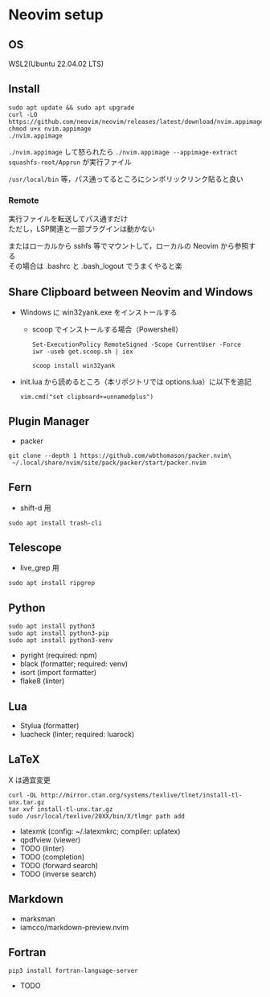 # Neovim setup

## OS

WSL2(Ubuntu 22.04.02 LTS)  

## Install

```
sudo apt update && sudo apt upgrade  
curl -LO https://github.com/neovim/neovim/releases/latest/download/nvim.appimage  
chmod u+x nvim.appimage
./nvim.appimage
```
`./nvim.appimage` して怒られたら `./nvim.appimage --appimage-extract`  
`squashfs-root/Apprun` が実行ファイル  

`/usr/local/bin` 等，パス通ってるところにシンボリックリンク貼ると良い

### Remote

実行ファイルを転送してパス通すだけ  
ただし，LSP関連と一部プラグインは動かない

またはローカルから sshfs 等でマウントして，ローカルの Neovim から参照する  
その場合は .bashrc と .bash_logout でうまくやると楽

## Share Clipboard between Neovim and Windows

- Windows に win32yank.exe をインストールする
  - scoop でインストールする場合（Powershell）  
    ```
    Set-ExecutionPolicy RemoteSigned -Scope CurrentUser -Force
    iwr -useb get.scoop.sh | iex

    scoop install win32yank
    ```

- init.lua から読めるところ（本リポジトリでは options.lua）に以下を追記
    ```
    vim.cmd("set clipboard+=unnamedplus")
    ```

## Plugin Manager

- packer
```
git clone --depth 1 https://github.com/wbthomason/packer.nvim\  
 ~/.local/share/nvim/site/pack/packer/start/packer.nvim  
```

## Fern  

- shift-d 用
```
sudo apt install trash-cli
```

## Telescope

- live_grep 用
```
sudo apt install ripgrep
```
  
## Python  

```
sudo apt install python3  
sudo apt install python3-pip  
sudo apt install python3-venv  
```
- pyright (required: npm)
- black (formatter; required: venv)
- isort (import formatter)
- flake8 (linter)

## Lua
- Stylua (formatter)
- luacheck (linter; required: luarock)
  
## LaTeX  

X は適宜変更
```
curl -OL http://mirror.ctan.org/systems/texlive/tlnet/install-tl-unx.tar.gz  
tar xvf install-tl-unx.tar.gz
sudo /usr/local/texlive/20XX/bin/X/tlmgr path add
```
- latexmk (config: ~/.latexmkrc; compiler: uplatex)
- qpdfview (viewer)
- TODO (linter)
- TODO (completion)
- TODO (forward search)
- TODO (inverse search)
  
## Markdown  
- marksman
- iamcco/markdown-preview.nvim  

## Fortran
```
pip3 install fortran-language-server  
```
- TODO
